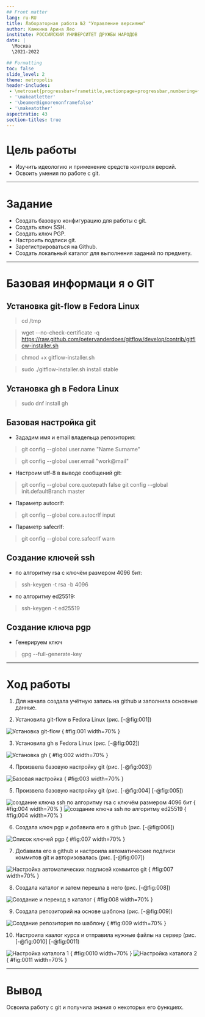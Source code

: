 ```yaml
---
## Front matter
lang: ru-RU
title: Лабораторная работа №2 "Управление версиями"
author: Камкина Арина Лео
institute: РОССИЙСКИЙ УНИВЕРСИТЕТ ДРУЖБЫ НАРОДОВ
date: |
  \Москва
  \2021-2022

## Formatting
toc: false
slide_level: 2
theme: metropolis
header-includes: 
 - \metroset{progressbar=frametitle,sectionpage=progressbar,numbering=fraction}
 - '\makeatletter'
 - '\beamer@ignorenonframefalse'
 - '\makeatother'
aspectratio: 43
section-titles: true
---
```


# **Цель работы**

- Изучить идеологию и применение средств контроля версий.
- Освоить умения по работе с git.

---

# **Задание**

- Создать базовую конфигурацию для работы с git.
- Создать ключ SSH.
- Создать ключ PGP.
- Настроить подписи git.
- Зарегистрироваться на Github.
- Создать локальный каталог для выполнения заданий по предмету.

---

# **Базовая информаци я о GIT**

## Установка git-flow в Fedora Linux

> cd /tmp

> wget --no-check-certificate -q https://raw.github.com/petervanderdoes/gitflow/develop/contrib/gitflow-installer.sh

> chmod +x gitflow-installer.sh

> sudo ./gitflow-installer.sh install stable
## Установка gh в Fedora Linux
> sudo dnf install gh
## Базовая настройка git
- Зададим имя и email владельца репозитория:
> git config --global user.name "Name Surname"

> git config --global user.email "work@mail"
-  Настроим utf-8 в выводе сообщений git:
> git config --global core.quotepath false
git config --global init.defaultBranch master
- Параметр autocrlf:
> git config --global core.autocrlf input
- Параметр safecrlf:
> git config --global core.safecrlf warn
## Создание ключей ssh
- по алгоритму rsa с ключём размером 4096 бит:
> ssh-keygen -t rsa -b 4096
- по алгоритму ed25519:
> ssh-keygen -t ed25519
## Создание ключа pgp
- Генерируем ключ
> gpg --full-generate-key

---

# **Ход работы**

1. Для начала создала учётную запись на github и заполнила основные данные.

2. Установила git-flow в Fedora Linux (рис. [-@fig:001])

![Установка git-flow](image/1.png)
{ #fig:001 width=70% }

3. Установила gh в Fedora Linux (рис. [-@fig:002])

![Установка gh](image/2.png)
{ #fig:002 width=70% }

4. Произвела базовую настройку git (рис. [-@fig:003])

![Базовая настройка](image/3.png)
{ #fig:003 width=70% }

5. Произвела базовую настройку git (рис. [-@fig:004] [-@fig:005])

![создание ключа ssh по алгоритму rsa с ключём размером 4096 бит](image/4.png)
{ #fig:004 width=70% }
![создание ключа ssh по алгоритму ed25519](image/5.png)
{ #fig:004 width=70% }

6. Создала ключ pgp и добавила его в github (рис. [-@fig:006])

![Список ключей pgp](image/6.png)
{ #fig:007 width=70% }

7. Добавила его в github и настроила автоматические подписи коммитов git и авторизовалась (рис. [-@fig:007])

![Настройка автоматических подписей коммитов git ](image/7.png)
{ #fig:007 width=70% }

8. Создала каталог и затем перешла в него (рис. [-@fig:008])

![Создание и переход в каталог ](image/8.png)
{ #fig:008 width=70% }

9. Создала репозиторий на основе шаблона (рис. [-@fig:009])

![Создание репозитория по шаблону](image/9.png)
{ #fig:009 width=70% }

10. Настроила каалог курса и отправила нужные файлы на сервер (рис. [-@fig:0010] [-@fig:0011)

![Настройка каталога 1 ](image/10.png)
{ #fig:0010 width=70% }
![Настройка каталога 2 ](image/11.png)
{ #fig:0011 width=70% }

---

# **Вывод**

Освоила работу с git и получила знания о некоторых его функциях.


